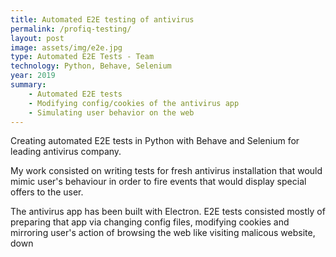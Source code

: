 ```yaml
---
title: Automated E2E testing of antivirus
permalink: /profiq-testing/
layout: post
image: assets/img/e2e.jpg
type: Automated E2E Tests - Team
technology: Python, Behave, Selenium 
year: 2019
summary:
    - Automated E2E tests
    - Modifying config/cookies of the antivirus app
    - Simulating user behavior on the web
---
```

Creating automated E2E tests in Python with Behave and Selenium for leading antivirus company.

My work consisted on writing tests for fresh antivirus installation that would mimic user's behaviour in order to fire events that would display special offers to the user.

The antivirus app has been built with Electron. E2E tests consisted mostly of preparing that app via changing config files, modifying cookies and mirroring user's action of browsing the web like visiting malicous website, down
<!--more-->